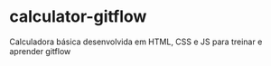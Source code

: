 # calculator-gitflow
Calculadora básica desenvolvida em HTML, CSS e JS para treinar e aprender gitflow
